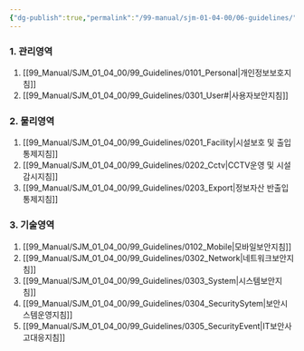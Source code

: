 ```yaml
---
{"dg-publish":true,"permalink":"/99-manual/sjm-01-04-00/06-guidelines/","title":"제 6 장 관련지침","tags":["정보보안관리규정","보안","관련지침"],"noteIcon":"","created":"","updated":""}
---
```


### 1. 관리영역
1. [[99_Manual/SJM_01_04_00/99_Guidelines/0101_Personal\|개인정보보호지침]]
2. [[99_Manual/SJM_01_04_00/99_Guidelines/0301_User#\|사용자보안지침]]
### 2. 물리영역
1. [[99_Manual/SJM_01_04_00/99_Guidelines/0201_Facility\|시설보호 및 출입통제지침]]
2. [[99_Manual/SJM_01_04_00/99_Guidelines/0202_Cctv\|CCTV운영 및 시설감시지침]]
3. [[99_Manual/SJM_01_04_00/99_Guidelines/0203_Export\|정보자산 반출입 통제지침]]
### 3. 기술영역
1. [[99_Manual/SJM_01_04_00/99_Guidelines/0102_Mobile\|모바일보안지침]]
2. [[99_Manual/SJM_01_04_00/99_Guidelines/0302_Network\|네트워크보안지침]]
3. [[99_Manual/SJM_01_04_00/99_Guidelines/0303_System\|시스템보안지침]]
4. [[99_Manual/SJM_01_04_00/99_Guidelines/0304_SecuritySytem\|보안시스템운영지침]]
5. [[99_Manual/SJM_01_04_00/99_Guidelines/0305_SecurityEvent\|IT보안사고대응지침]]